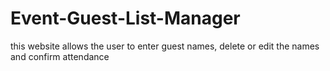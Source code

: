 # Event-Guest-List-Manager
this website allows the user to enter guest names, delete or edit the names and confirm attendance

